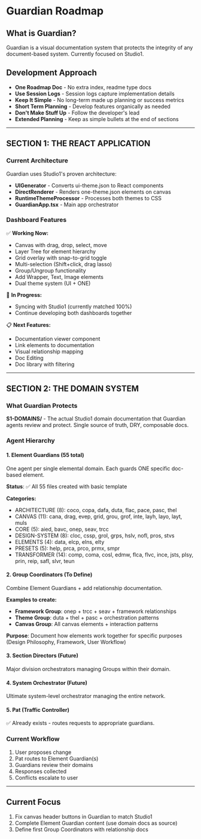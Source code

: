 # Guardian Roadmap

## What is Guardian?
Guardian is a visual documentation system that protects the integrity of any document-based system. Currently focused on Studio1.

## Development Approach
- **One Roadmap Doc** - No extra index, readme type docs
- **Use Session Logs** - Session logs capture implementation details
- **Keep It Simple** - No long-term made up planning or success metrics
- **Short Term Planning** - Develop features organically as needed
- **Don't Make Stuff Up** - Follow the developer's lead
- **Extended Planning** - Keep as simple bullets at the end of sections

---

## SECTION 1: THE REACT APPLICATION

### Current Architecture
Guardian uses Studio1's proven architecture:
- **UIGenerator** - Converts ui-theme.json to React components
- **DirectRenderer** - Renders one-theme.json elements on canvas
- **RuntimeThemeProcessor** - Processes both themes to CSS
- **GuardianApp.tsx** - Main app orchestrator

### Dashboard Features
✅ **Working Now:**
- Canvas with drag, drop, select, move
- Layer Tree for element hierarchy  
- Grid overlay with snap-to-grid toggle
- Multi-selection (Shift+click, drag lasso)
- Group/Ungroup functionality
- Add Wrapper, Text, Image elements
- Dual theme system (UI + ONE)

🔄 **In Progress:**
- Syncing with Studio1 (currently matched 100%)
- Continue developing both dashboards together

📋 **Next Features:**
- Documentation viewer component
- Link elements to documentation
- Visual relationship mapping
- Doc Editing
- Doc library with filtering

---

## SECTION 2: THE DOMAIN SYSTEM

### What Guardian Protects
**S1-DOMAINS/** - The actual Studio1 domain documentation that Guardian agents review and protect. Single source of truth, DRY, composable docs.

### Agent Hierarchy

#### 1. Element Guardians (55 total)
One agent per single elemental domain. Each guards ONE specific doc-based element.

**Status**: ✅ All 55 files created with basic template

**Categories:**
- ARCHITECTURE (8): coco, copa, dafa, duta, flac, pace, pasc, thel
- CANVAS (11): cana, drag, evep, grid, grou, grof, inte, layh, layo, layt, muls  
- CORE (5): aied, bavc, onep, seav, trcc
- DESIGN-SYSTEM (8): cloc, cssp, grol, grps, hslv, nofl, pros, stvs
- ELEMENTS (4): data, elcp, elns, elty
- PRESETS (5): help, prca, prco, prmx, smpr
- TRANSFORMER (14): comp, coma, cosl, edmw, flca, flvc, ince, jsts, plsy, prin, reip, safl, slvr, teun

#### 2. Group Coordinators (To Define)
Combine Element Guardians + add relationship documentation.

**Examples to create:**
- **Framework Group**: onep + trcc + seav + framework relationships
- **Theme Group**: duta + thel + pasc + orchestration patterns
- **Canvas Group**: All canvas elements + interaction patterns

**Purpose**: Document how elements work together for specific purposes (Design Philosophy, Framework, User Workflow)

#### 3. Section Directors (Future)
Major division orchestrators managing Groups within their domain.

#### 4. System Orchestrator (Future)
Ultimate system-level orchestrator managing the entire network.

#### 5. Pat (Traffic Controller)
✅ Already exists - routes requests to appropriate guardians.

### Current Workflow
1. User proposes change
2. Pat routes to Element Guardian(s)
3. Guardians review their domains
4. Responses collected
5. Conflicts escalate to user

---

## Current Focus
1. Fix canvas header buttons in Guardian to match Studio1
2. Complete Element Guardian content (use domain docs as source)
3. Define first Group Coordinators with relationship docs